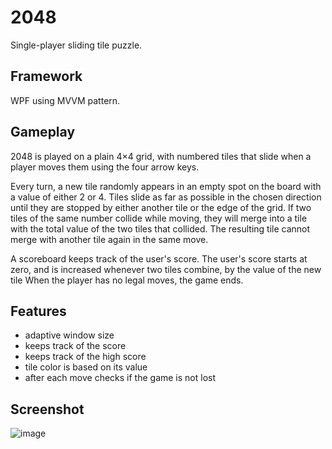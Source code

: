 # 2048
Single-player sliding tile puzzle.

## Framework
WPF using MVVM pattern.

## Gameplay
2048 is played on a plain 4×4 grid, with numbered tiles that slide when a player moves them using the four arrow keys.

Every turn, a new tile randomly appears in an empty spot on the board with a value of either 2 or 4.
Tiles slide as far as possible in the chosen direction until they are stopped by either another tile or the edge of the grid.
If two tiles of the same number collide while moving, they will merge into a tile with the total value of the two tiles that collided.
The resulting tile cannot merge with another tile again in the same move.

A scoreboard keeps track of the user's score.
The user's score starts at zero, and is increased whenever two tiles combine, by the value of the new tile
When the player has no legal moves, the game ends.

## Features
- adaptive window size
- keeps track of the score
- keeps track of the high score
- tile color is based on its value
- after each move checks if the game is not lost

## Screenshot
![image](https://user-images.githubusercontent.com/64147945/179096457-60b01125-2944-4916-b8bb-85a3d6b3af08.png)
